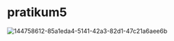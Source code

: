 # pratikum5

![144758612-85a1eda4-5141-42a3-82d1-47c21a6aee6b](https://user-images.githubusercontent.com/92637117/144787755-10653fcc-7265-41b6-bb2b-45337568eb14.png)
